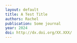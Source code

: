 ```yaml
---
layout: default
title: A Test Title
authors: Rachel
publication: Some journal
year: 2024
doi: http://dx.doi.org/XX.XXX/
---
```

